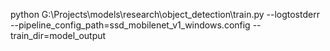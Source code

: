 python G:\Projects\models\research\object_detection\train.py --logtostderr --pipeline_config_path=ssd_mobilenet_v1_windows.config  --train_dir=model_output

